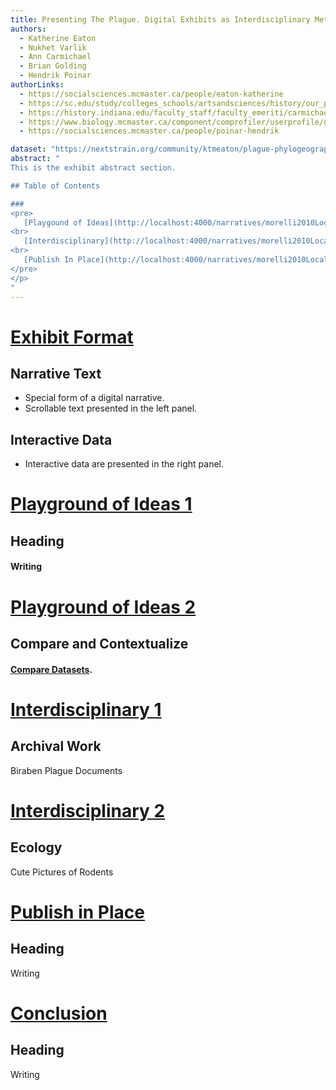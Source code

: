 ```yaml
---
title: Presenting The Plague. Digital Exhibits as Interdisciplinary Method
authors:
  - Katherine Eaton
  - Nukhet Varlik
  - Ann Carmichael
  - Brian Golding
  - Hendrik Poinar
authorLinks:
  - https://socialsciences.mcmaster.ca/people/eaton-katherine
  - https://sc.edu/study/colleges_schools/artsandsciences/history/our_people/directory/nukhet.php
  - https://history.indiana.edu/faculty_staff/faculty_emeriti/carmichael_ann.html
  - https://www.biology.mcmaster.ca/component/comprofiler/userprofile/golding.html
  - https://socialsciences.mcmaster.ca/people/poinar-hendrik

dataset: "https://nextstrain.org/community/ktmeaton/plague-phylogeography/morelli2010Remote?d=map"
abstract: "
This is the exhibit abstract section.

## Table of Contents

###
<pre>
   [Playgound of Ideas](http://localhost:4000/narratives/morelli2010Local?n=1)
<br>
   [Interdisciplinary](http://localhost:4000/narratives/morelli2010Local?n=1)
<br>
   [Publish In Place](http://localhost:4000/narratives/morelli2010Local?n=1)
</pre>
</p>
"
---
```


<!----------------------------------------------------------------------------->
<!--                              Exhibit Format                             -->
<!----------------------------------------------------------------------------->
# [Exhibit Format](https://nextstrain.org/community/ktmeaton/plague-phylogeography/morelli2010Remote?s=GCA_000013825.1_ASM1382v1_genomic)

## Narrative Text

* Special form of a digital narrative.
* Scrollable text presented in the left panel.

## Interactive Data

* Interactive data are presented in the right panel.

<!----------------------------------------------------------------------------->
<!--                             Idea Playground                             -->
<!----------------------------------------------------------------------------->

# [Playground of Ideas 1](https://nextstrain.org/community/ktmeaton/plague-phylogeography/morelli2010Remote)

## Heading

#### Writing

# [Playground of Ideas 2](https://nextstrain.org/community/ktmeaton/plague-phylogeography/morelli2010Remote)

## Compare and Contextualize

#### [Compare Datasets](https://nextstrain.org/community/ktmeaton/plague-phylogeography/morelli2010Remote:community/ktmeaton/plague-phylogeography/cui2013Remote).

<!----------------------------------------------------------------------------->
<!--                            Interdisciplinary                            -->
<!----------------------------------------------------------------------------->

# [Interdisciplinary 1](https://nextstrain.org/community/ktmeaton/plague-phylogeography/morelli2010Remote)

## Archival Work

Biraben Plague Documents

# [Interdisciplinary 2](https://nextstrain.org/community/ktmeaton/plague-phylogeography/morelli2010Remote?c=BioSampleHost&legend=open)

## Ecology

Cute Pictures of Rodents

<!----------------------------------------------------------------------------->
<!--                            Publish In Place                             -->
<!----------------------------------------------------------------------------->

# [Publish in Place](https://nextstrain.org/community/ktmeaton/plague-phylogeography/morelli2010Remote)

## Heading

Writing

<!----------------------------------------------------------------------------->
<!--                               Conclusion                                -->
<!----------------------------------------------------------------------------->

# [Conclusion](https://nextstrain.org/community/ktmeaton/plague-phylogeography/morelli2010Remote)

## Heading

Writing
